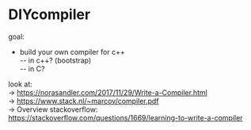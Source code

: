 # DIYcompiler

goal:  
- build your own compiler for c++  
-- in c++? (bootstrap)  
-- in C?  
    
look at:  
-> https://norasandler.com/2017/11/29/Write-a-Compiler.html  
-> https://www.stack.nl/~marcov/compiler.pdf  
-> Overview stackoverflow: https://stackoverflow.com/questions/1669/learning-to-write-a-compiler  


